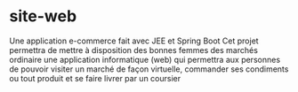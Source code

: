 # site-web
Une application e-commerce fait avec JEE et Spring Boot
Cet projet permettra de mettre à disposition des bonnes femmes des marchés ordinaire
une application informatique (web) qui permettra aux personnes de pouvoir
visiter un marché de façon virtuelle, commander ses condiments ou tout produit et se faire
livrer par un coursier
